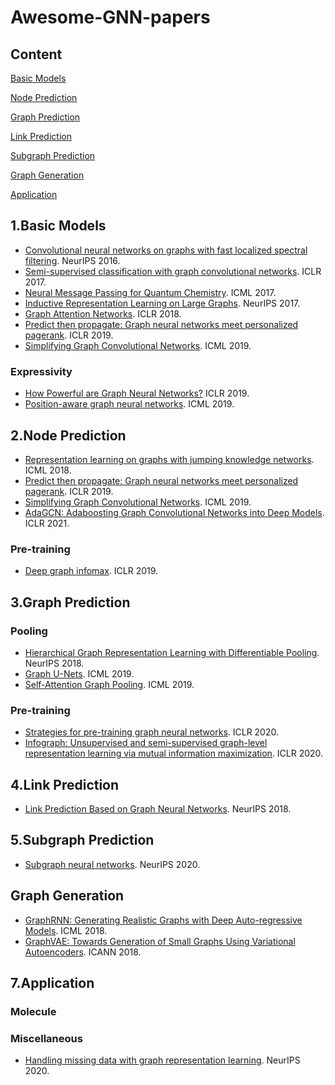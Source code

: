 # Awesome-GNN-papers

## Content
[Basic Models](#1.basic-models)

[Node Prediction](#2.node-prediction)

[Graph Prediction](#3.graph-prediction)

[Link Prediction](#4.link-prediction)

[Subgraph Prediction](#5.subgraph-prediction)

[Graph Generation](#graph-generation)

[Application](#7.application)

## 1.Basic Models
- [Convolutional neural networks on graphs with fast localized spectral filtering](https://arxiv.org/abs/1606.09375). NeurIPS 2016.
- [Semi-supervised classification with graph convolutional networks](https://arxiv.org/abs/1609.02907). ICLR 2017.
- [Neural Message Passing for Quantum Chemistry](http://proceedings.mlr.press/v70/gilmer17a.html). ICML 2017.
- [Inductive Representation Learning on Large Graphs](https://arxiv.org/abs/1706.02216). NeurIPS 2017.
- [Graph Attention Networks](https://arxiv.org/abs/1710.10903). ICLR 2018.
- [Predict then propagate: Graph neural networks meet personalized pagerank](https://arxiv.org/abs/1810.05997). ICLR 2019.
- [Simplifying Graph Convolutional Networks](http://proceedings.mlr.press/v97/wu19e.html). ICML 2019.
### Expressivity
- [How Powerful are Graph Neural Networks?](https://arxiv.org/abs/1810.00826) ICLR 2019.
- [Position-aware graph neural networks](http://proceedings.mlr.press/v97/you19b.html). ICML 2019.

## 2.Node Prediction
- [Representation learning on graphs with jumping knowledge networks](http://proceedings.mlr.press/v80/xu18c.html). ICML 2018.
- [Predict then propagate: Graph neural networks meet personalized pagerank](https://arxiv.org/abs/1810.05997). ICLR 2019.
- [Simplifying Graph Convolutional Networks](http://proceedings.mlr.press/v97/wu19e.html). ICML 2019.
- [AdaGCN: Adaboosting Graph Convolutional Networks into Deep Models](https://arxiv.org/abs/1908.05081). ICLR 2021.

### Pre-training
- [Deep graph infomax](https://arxiv.org/abs/1809.10341). ICLR 2019.

## 3.Graph Prediction
### Pooling
- [Hierarchical Graph Representation Learning with Differentiable Pooling](https://arxiv.org/abs/1806.08804). NeurIPS 2018.
- [Graph U-Nets](http://proceedings.mlr.press/v97/gao19a.html). ICML 2019.
- [Self-Attention Graph Pooling](http://proceedings.mlr.press/v97/lee19c.html). ICML 2019.

### Pre-training
- [Strategies for pre-training graph neural networks](https://arxiv.org/abs/1905.12265). ICLR 2020.
- [Infograph: Unsupervised and semi-supervised graph-level representation learning via mutual information maximization](https://arxiv.org/abs/1908.01000). ICLR 2020.

## 4.Link Prediction
- [Link Prediction Based on Graph Neural Networks](https://proceedings.neurips.cc/paper/2018/file/53f0d7c537d99b3824f0f99d62ea2428-Paper.pdf). NeurIPS 2018.

## 5.Subgraph Prediction
- [Subgraph neural networks](https://arxiv.org/abs/2006.10538). NeurIPS 2020.

## Graph Generation
- [GraphRNN: Generating Realistic Graphs with Deep Auto-regressive Models](http://proceedings.mlr.press/v80/you18a.html). ICML 2018.
- [GraphVAE: Towards Generation of Small Graphs Using Variational Autoencoders](https://link.springer.com/chapter/10.1007/978-3-030-01418-6_41). ICANN 2018.

## 7.Application
### Molecule

### Miscellaneous
- [Handling missing data with graph representation learning](https://arxiv.org/abs/2010.16418). NeurIPS 2020.
